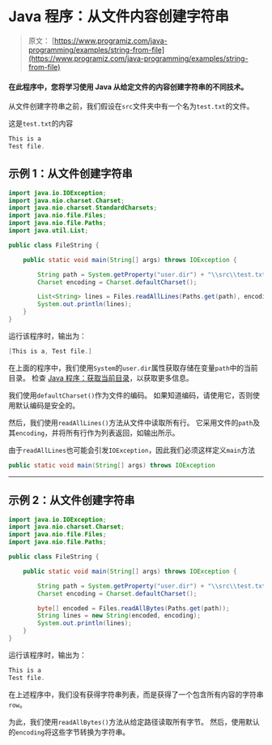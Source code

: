# Java 程序：从文件内容创建字符串

> 原文： [https://www.programiz.com/java-programming/examples/string-from-file](https://www.programiz.com/java-programming/examples/string-from-file)

#### 在此程序中，您将学习使用 Java 从给定文件的内容创建字符串的不同技术。

从文件创建字符串之前，我们假设在`src`文件夹中有一个名为`test.txt`的文件。

这是`test.txt`的内容

```java
This is a
Test file.
```

## 示例 1：从文件创建字符串

```java
import java.io.IOException;
import java.nio.charset.Charset;
import java.nio.charset.StandardCharsets;
import java.nio.file.Files;
import java.nio.file.Paths;
import java.util.List;

public class FileString {

    public static void main(String[] args) throws IOException {

        String path = System.getProperty("user.dir") + "\\src\\test.txt";
        Charset encoding = Charset.defaultCharset();

        List<String> lines = Files.readAllLines(Paths.get(path), encoding);
        System.out.println(lines);
    }
}
```

运行该程序时，输出为：

```java
[This is a, Test file.]
```

在上面的程序中，我们使用`System`的`user.dir`属性获取存储在变量`path`中的当前目录。 检查 [Java 程序：获取当前目录](/java-programming/examples/current-working-directory "Java Program to get the current directory")，以获取更多信息。

我们使用`defaultCharset()`作为文件的编码。 如果知道编码，请使用它，否则使用默认编码是安全的。

然后，我们使用`readAllLines()`方法从文件中读取所有行。 它采用文件的`path`及其`encoding`，并将所有行作为列表返回，如输出所示。

由于`readAllLines`也可能会引发`IOException`，因此我们必须这样定义`main`方法

```java
public static void main(String[] args) throws IOException
```

* * *

## 示例 2：从文件创建字符串

```java
import java.io.IOException;
import java.nio.charset.Charset;
import java.nio.file.Files;
import java.nio.file.Paths;

public class FileString {

    public static void main(String[] args) throws IOException {

        String path = System.getProperty("user.dir") + "\\src\\test.txt";
        Charset encoding = Charset.defaultCharset();

        byte[] encoded = Files.readAllBytes(Paths.get(path));
        String lines = new String(encoded, encoding);
        System.out.println(lines);
    }
}
```

运行该程序时，输出为：

```java
This is a
Test file.
```

在上述程序中，我们没有获得字符串列表，而是获得了一个包含所有内容的字符串`row`。

为此，我们使用`readAllBytes()`方法从给定路径读取所有字节。 然后，使用默认的`encoding`将这些字节转换为字符串。